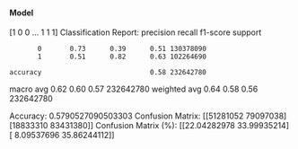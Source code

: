 #### Model
[1 0 0 ... 1 1 1]
Classification Report:
              precision    recall  f1-score   support

           0       0.73      0.39      0.51 130378090
           1       0.51      0.82      0.63 102264690

    accuracy                           0.58 232642780
   macro avg       0.62      0.60      0.57 232642780
weighted avg       0.64      0.58      0.56 232642780

Accuracy: 0.5790527090503303
Confusion Matrix:
[[51281052 79097038]
 [18833310 83431380]]
Confusion Matrix (%):
[[22.04282978 33.99935214]
 [ 8.09537696 35.86244112]]
